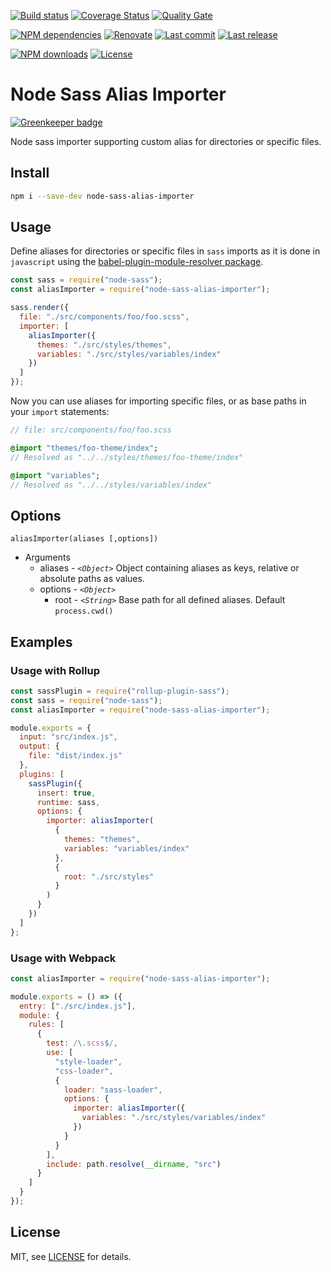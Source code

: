 [![Build status][travisci-image]][travisci-url] [![Coverage Status][coveralls-image]][coveralls-url] [![Quality Gate][quality-gate-image]][quality-gate-url]

[![NPM dependencies][npm-dependencies-image]][npm-dependencies-url] [![Renovate](https://img.shields.io/badge/renovate-enabled-brightgreen.svg)](https://renovatebot.com) [![Last commit][last-commit-image]][last-commit-url] [![Last release][release-image]][release-url] 

[![NPM downloads][npm-downloads-image]][npm-downloads-url] [![License][license-image]][license-url]

# Node Sass Alias Importer

[![Greenkeeper badge](https://badges.greenkeeper.io/javierbrea/node-sass-alias-importer.svg)](https://greenkeeper.io/)

Node sass importer supporting custom alias for directories or specific files.

## Install

```bash
npm i --save-dev node-sass-alias-importer
```

## Usage

Define aliases for directories or specific files in `sass` imports as it is done in `javascript` using the [babel-plugin-module-resolver package](https://www.npmjs.com/package/babel-plugin-module-resolver).

```js
const sass = require("node-sass");
const aliasImporter = require("node-sass-alias-importer");

sass.render({
  file: "./src/components/foo/foo.scss",
  importer: [
    aliasImporter({
      themes: "./src/styles/themes",
      variables: "./src/styles/variables/index"
    })
  ]
});
```

Now you can use aliases for importing specific files, or as base paths in your `import` statements:

```sass
// file: src/components/foo/foo.scss

@import "themes/foo-theme/index";
// Resolved as "../../styles/themes/foo-theme/index"

@import "variables";
// Resolved as "../../styles/variables/index"
```

## Options

`aliasImporter(aliases [,options])`
* Arguments
	* aliases - _`<Object>`_ Object containing aliases as keys, relative or absolute paths as values.
	* options - _`<Object>`_
		* root - _`<String>`_ Base path for all defined aliases. Default `process.cwd()`

## Examples

### Usage with Rollup

```js
const sassPlugin = require("rollup-plugin-sass");
const sass = require("node-sass");
const aliasImporter = require("node-sass-alias-importer");

module.exports = {
  input: "src/index.js",
  output: {
    file: "dist/index.js"
  },
  plugins: [
    sassPlugin({
      insert: true,
      runtime: sass,
      options: {
        importer: aliasImporter(
          {
            themes: "themes",
            variables: "variables/index"
          },
          {
            root: "./src/styles"
          }
        )
      }
    })
  ]
};
```

### Usage with Webpack

```js
const aliasImporter = require("node-sass-alias-importer");

module.exports = () => ({
  entry: ["./src/index.js"],
  module: {
    rules: [
      {
        test: /\.scss$/,
        use: [
          "style-loader",
          "css-loader",
          {
            loader: "sass-loader",
            options: {
              importer: aliasImporter({
                variables: "./src/styles/variables/index"
              })
            }
          }
        ],
        include: path.resolve(__dirname, "src")
      }
    ]
  }
});
```

## License

MIT, see [LICENSE](./LICENSE) for details.

[coveralls-image]: https://coveralls.io/repos/github/javierbrea/node-sass-alias-importer/badge.svg
[coveralls-url]: https://coveralls.io/github/javierbrea/node-sass-alias-importer
[travisci-image]: https://travis-ci.com/javierbrea/node-sass-alias-importer.svg?branch=master
[travisci-url]: https://travis-ci.com/javierbrea/node-sass-alias-importer
[last-commit-image]: https://img.shields.io/github/last-commit/javierbrea/node-sass-alias-importer.svg
[last-commit-url]: https://github.com/javierbrea/node-sass-alias-importer/commits
[license-image]: https://img.shields.io/npm/l/node-sass-alias-importer.svg
[license-url]: https://github.com/javierbrea/node-sass-alias-importer/blob/master/LICENSE
[npm-downloads-image]: https://img.shields.io/npm/dm/node-sass-alias-importer.svg
[npm-downloads-url]: https://www.npmjs.com/package/node-sass-alias-importer
[npm-dependencies-image]: https://img.shields.io/david/javierbrea/node-sass-alias-importer.svg
[npm-dependencies-url]: https://david-dm.org/javierbrea/node-sass-alias-importer
[quality-gate-image]: https://sonarcloud.io/api/project_badges/measure?project=node-sass-alias-importer&metric=alert_status
[quality-gate-url]: https://sonarcloud.io/dashboard?id=node-sass-alias-importer
[release-image]: https://img.shields.io/github/release-date/javierbrea/node-sass-alias-importer.svg
[release-url]: https://github.com/javierbrea/node-sass-alias-importer/releases
